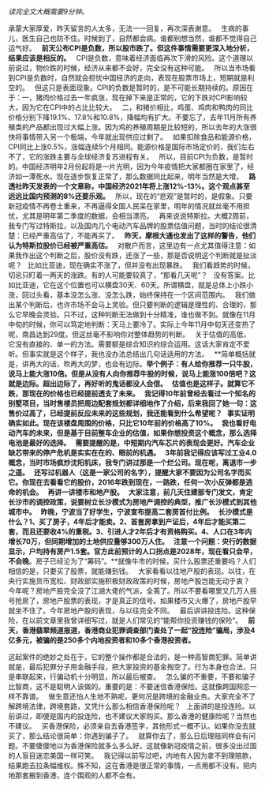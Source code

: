 *读完全文大概需要9分钟。*  
  
承蒙大家厚爱，昨天留言的人太多，无法一一回复，再次深表谢意。
 
生病的事儿，医生自己也防不住。时候到了，自然都会病。谁都别想当然，谁都不觉得自己运气好。
 
**前天公布CPI是负数，所以股市跌了。但这件事情需要更深入地分析，结果应该是相反的。**
 
CPI是负数，意味着经济面临再次下滑的风险。这个道理以前说过，物价跌的时候，经济从来都不会好，完全没有这种可能。
 
所以当市场看到CPI是负数时，自然就会担忧中国经济的走向，表现在股票市场上，短期就是利空的。
 
但这只是表面现象。CPI的负数是暂时的，是不可能长期持续的。原因在于：一，猪肉价格过去一年疯涨，现在掉下来是正常的，它的下跌对CPI影响较大，因为它在CPI中的占比比较大。
 
二，和猪价相比，鸡蛋、鸡肉和鸭肉的同比价格分别下降19.1%、17.8%和10.8%，降幅均有扩大。不要忘了，去年11月所有养殖类的产品都出现过大幅上涨。因为鸡的养殖周期是比较短的，所以去年的大涨很快将事情带入另一个极端，今年就出现供应过剩了。
 
如果扣除食品和能源价格，CPI同比上涨0.5%，涨幅连续5个月相同。能源价格是国际市场定价的，我们左右不了，它的涨跌主要与全球经济复苏进程有关。
 
所以，目前CPI为负数，是暂时的。中国经济明年2月份起将是一片光明，因为今年疫情把大家都圈在家里了，经济如一潭死水。现在逐步恢复正常了，那么数据同比起来，明年当然是大增。
 
**路透社昨天发表的一个文章称，中国经济2021年将上涨12%-13%。这个观点甚至远远比国内预测的8%还要乐观。**
 
所以，现在的“悲观”是暂时的，是假象。只要新冠疫情不再卷土重来，不再逼得全国人民呆在家里，明年的情况就丝毫不用担忧，尤其是明年第二季度的数据，会相当漂亮。
 
再来说说特斯拉。大概2周前，我专门写过特斯拉，以及国内几个电动汽车品牌的股票估值问题，当时的结论很清楚：已经严重高估了，不能再买了。
 
**昨天，摩根大通也发出了这样的警告，他们认为特斯拉股价已经被严重高估。**
 
对散户而言，这里边有一点尤其值得注意：如果我作出这个判断之后，股价没有跌，还涨了一些，那是否说明这个判断就是扯淡呢？
 
比如比亚迪，现在确实不涨了，但并没有出现暴跌。
 
我们看趋势的时候，切忌只盯着一两天的涨跌。有的人可能要较真了，“那看几天呢”？
 
没有答案。比如比亚迪，它在这个位置也可以横盘30天、60天。所谓横盘，就是总体上小跌小涨，回过头看，基本没怎么涨、没怎么跌，始终保持在一个区间范围内。
 
我们做出某个判断后，也许市场不会马上灵验。但只要判断的逻辑是理性的、合理的，那么它早晚会灵验。只不过，这种判断无法做到十分精准，谁也做不到。就像在11月中旬的时候，你可以笃定地判断：天马上要冷了。实际上今年11月中旬天还变热了呢，南昌达到29度。但这丝毫不影响你对整体趋势的判断。
 
关于估值的高低，它没有直接的、单一的方法。需要额是综合知识的综合运用。这话大家肯定不爱听。但事实就是这个样子，我也没办法总结出几句话适用的方法。
 
**简单概括就是，讲再大的话，吹再大的梦，也会有边际。**举个例子：有人给你推荐一只牛股，说马上能大涨10倍。但是从没有人向你推荐牛股的时候，说马上能涨100倍吧？这就是边际。超出边际了，再好听的鬼话都没人会信。
 
估值也是这样子。就算它不跌，那现在的价格也已经提前透支了未来。
 
我记得10年前曾经去看过一个知名的别墅项目，当时售楼员把周边配套规划都详细地作了介绍，后来我回了她一句：这售价过高了，已经提前反应未来的这些规划，我还能看到什么希望呢？
 
事实证明确实如此。现在该楼盘周围的价格，只比它10年前的价格高了10%。
 
我也看好电动汽车的未来，但是基于目前整车企业的估值，如果你想投资这个概念，那么选择电池是最好的选择。
 
需要提醒的是，中短期内汽车芯片的表现会更好。汽车企业缺芯带来的停产危机是实实在在的、眼前的机遇。
 
3年前我记得应该写过工业4.0概念，当时市场疯炒沈阳机床，我专门讲过那是一个烂公司。现在呢，离退市一步之遥。
 
还写过机器人（这是一家公司的名字），提醒大家不要因为公司名字而买它。你现在去看看它的股价，2016年跌到现在，一路跌，任何一次小反弹都是逃命的机会。
 
再讲一讲楼市和地产股。
 
大家注意，前几天住建部专门发文，肯定长沙市的调控政策，说要树立长沙模式为房地产调控的典型，推广长沙模式到其他城市中。
 
昨晚，宁波当了好学生，宁波宣布提高二套房首付比例。
 
长沙模式是什么？1、买了房子，4年后才能卖。2、首套房拿到产证后，4年后才能买第二套，而且还要收4%的重税。3、引进人才2年后才有资格购买。4、人口在3年内增长70万，但同期增加的土地供应量够300万人住。
 
注意一个问题：央行的数据显示，户均持有房产1.5套。官方此前预计的人口拐点是2028年，现在看只会早，不会晚**。房子已经沦为了“筹码”。**就像牛市的时候，买什么股票还重要吗？人们相信的是，只要买了股票，就能赚到钱。
 
大家看看以往地产股的表现。以往，在央行实施货币宽松、财政部实施积极财政政策的时候，房地产股岂能无动于衷？
 
今年呢？房地产股完全没了江湖大佬的气派，全蔫了。所以不要看哪里又几万人摇号抢房了，房地产股票的表现，才是真正的信号。如果楼市又火爆了，房地产股早就坐不住了。今年房地产股的表现，与以往完全不同。
 
最后讲讲投连险。这种保险，在以前文章里我曾详细写过，就是人们常见的“能帮你投资赚钱的保险”。
 
**前天，香港翡翠频道报道，香港商业犯罪调查部门查处了一起“投连险”骗局，涉及4亿多元，被骗的是250多个内地投资者和10多个香港投资者。**
  
这起案件的绝妙之处在于，它的整个操作都是合法的，是一种高智商犯罪。简单讲就是，最后犯罪分子用金融手段，把大家投资的基金掏空了。行为本身也合法，只是串联起来，行骗动机十分明显，所以最后被查。
 
怎么骗的不重要，不要和骗子比智商，这不是聪明人该做的。重要的是：不要迷信香港保险。这就像跨国网恋一样不靠谱。
 
做生意还怕人生地不熟呢，更何况是跨境的金融业务。大家完全不了解跨境法律，跨境套路，又凭什么那么相信香港保险呢？
 
上面讲的是投连险。以前讲过，即便是国内的投连险，也不建议大家购买。那么香港的健康险呢？当然也不建议。
 
买香港保险，必须亲自去香港签字，其他形式一概不认。如果你没去就买了，那么结论很简单：你遇到骗子了。
 
就算你去了，那么日后理赔同样会有问题。不要傻傻地以为香港保险就多么多么好。这就像新冠疫情之前，很多没出过国的人盲目迷恋美国一样可笑。
 
我记得以前写过吧，内地有人因为拿不到理赔款，结果跑去拉条幅维权。殊不知，这在香港是很正常的事情，一点用都不没有。把内地那套搬到香港，连个围观的人都不会有。
  
